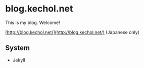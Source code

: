 # blog.kechol.net

This is my blog. Welcome!

[http://blog.kechol.net/](http://blog.kechol.net/)
(Japanese only)

## System

- Jekyll
